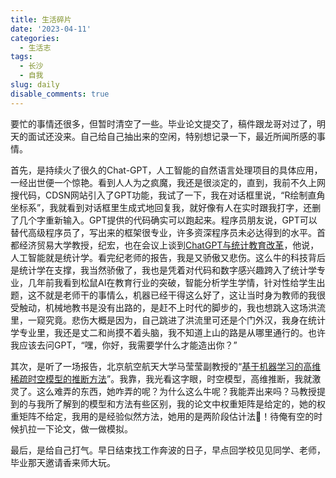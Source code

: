```yaml
---
title: 生活碎片
date: '2023-04-11'
categories:
  - 生活志
tags:
  - 长沙
  - 自我
slug: daily
disable_comments: true
---
```




要忙的事情还很多，但暂时清空了一些。毕业论文提交了，稿件跟龙哥对过了，明天的面试还没来。自己给自己抽出来的空闲，特别想记录一下，最近所闻所感的事情。

首先，是持续火了很久的Chat-GPT，人工智能的自然语言处理项目的具体应用，一经出世便一个惊艳。看到人人为之疯魔，我还是很淡定的，直到，我前不久上网搜代码，CDSN网站引入了GPT功能，我试了一下，我在对话框里说，“R绘制直角坐标系”，我就看到对话框里生成式地回复我，就好像有人在实时跟我打字，还删了几个字重新输入。GPT提供的代码确实可以跑起来。程序员朋友说，GPT可以替代高级程序员了，写出来的框架很专业，许多资深程序员未必达得到的水平。首都经济贸易大学教授，纪宏，也在会议上谈到[ChatGPT与统计教育改革](https://mp.weixin.qq.com/s/3moFVTufAFt6Ylk0-iRrog)，他说，人工智能就是统计学。看完纪老师的报告，我是又骄傲又悲伤。这么牛的科技背后是统计学在支撑，我当然骄傲了，我也是凭着对代码和数字感兴趣跨入了统计学专业，几年前我看到松鼠AI在教育行业的突破，智能分析学生学情，针对性给学生出题，这不就是老师干的事情么，机器已经干得这么好了，这让当时身为教师的我很受触动，机械地教书是没有出路的，是赶不上时代的脚步的，我也想跳入这场洪流里，一窥究竟。悲伤大概是因为，自己跳进了洪流里可还是个门外汉，我身在统计学专业里，我还是丈二和尚摸不着头脑，我不知道上山的路是从哪里通行的。也许我应该去问GPT，“嘿，你好，我需要学什么才能造出你？”

其次，是听了一场报告，北京航空航天大学马莹莹副教授的“[基于机器学习的高维稀疏时空模型的推断方法](https://www.xiong99.com.cn/p/t_pc/course_pc_detail/video/v_5fc10068e4b0231ba88948ea)”。我靠，我光看这字眼，时空模型，高维推断，我就激灵了。这么难弄的东西，她咋弄的呢？为什么这么牛呢？我能弄出来吗？马教授提到的与我所了解到的模型和方法有些区别，我的论文中权重矩阵是给定的，她的权重矩阵不给定，我用的是经验似然方法，她用的是两阶段估计法🧐！待俺有空的时候扒拉一下论文，做一做模拟。

最后，是给自己打气。早日结束找工作奔波的日子，早点回学校见见同学、老师，毕业那天邀请香来师大玩。
